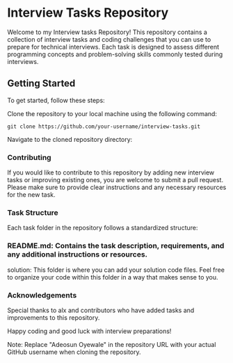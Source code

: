 # Interview Tasks Repository
Welcome to my Interview tasks Repository! This repository contains a collection of interview tasks and coding challenges that you can use to prepare for technical interviews. Each task is designed to assess different programming concepts and problem-solving skills commonly tested during interviews.

## Getting Started
To get started, follow these steps:

Clone the repository to your local machine using the following command:

    git clone https://github.com/your-username/interview-tasks.git
Navigate to the cloned repository directory:


### Contributing
If you would like to contribute to this repository by adding new interview tasks or improving existing ones, you are welcome to submit a pull request. Please make sure to provide clear instructions and any necessary resources for the new task.

### Task Structure
Each task folder in the repository follows a standardized structure:

### README.md: Contains the task description, requirements, and any additional instructions or resources.
solution: This folder is where you can add your solution code files. Feel free to organize your code within this folder in a way that makes sense to you.


### Acknowledgements
Special thanks to alx and contributors who have added tasks and improvements to this repository.

Happy coding and good luck with interview preparations!

Note: Replace "Adeosun Oyewale" in the repository URL with your actual GitHub username when cloning the repository.
